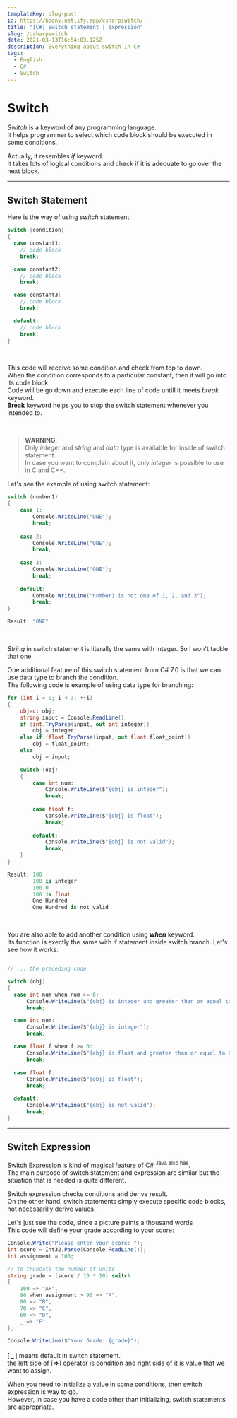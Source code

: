 ```yaml
---
templateKey: blog-post
id: https://hoony.netlify.app/csharpswitch/
title: "[C#] Switch statement | expression"
slug: /csharpswitch
date: 2021-03-13T16:54:03.125Z
description: Everything about switch in C#
tags:
  - English
  - C#
  - Switch
---
```


# __Switch__

_Switch_ is a keyword of any programming language.<br />
It helps programmer to select which code block should be executed in some conditions.

Actually, it resembles _if_ keyword.<br />
It takes lots of logical conditions and check if it is adequate to go over the next block.

<hr />

## Switch Statement

Here is the way of using _switch_ statement:

```C#
switch (condition) 
{
  case constant1:
    // code block
    break; 

  case constant2:
    // code block
    break;

  case constant3:
    // code block
    break;

  default: 
    // code block
    break;
}
```

<br />

This code will receive some condition and check from top to down.<br />
When the condition corresponds to a particular constant, then it will go into its code block.<br />
Code will be go down and execute each line of code untill it meets _break_ keyword.<br />
__Break__ keyword helps you to stop the switch statement whenever you intended to.<br />

<br />

> __WARNING__:<br />
> Only _integer_ and _string_ and _data_ type is available for inside of switch statement.<br />
> In case you want to complain about it, only _integer_ is possible to use in C and C++.

Let's see the example of using switch statement:

```C# 
switch (number1)
{
    case 1:
        Console.WriteLine("ONE");
        break;
        
    case 2:
        Console.WriteLine("ONE");
        break;
        
    case 3:
        Console.WriteLine("ONE");
        break;
    
    default:
        Console.WriteLine("number1 is not one of 1, 2, and 3");
        break;
}

Result: "ONE"
```

<br /> 

_String_ in switch statement is literally the same with integer. So I won't tackle that one.

One additional feature of this switch statement from C# 7.0 is that we can use data type to branch the condition.<br />
The following code is example of using data type for branching:

```C#
for (int i = 0; i < 3; ++i)
{
    object obj;
    string input = Console.ReadLine();
    if (int.TryParse(input, out int integer))
        obj = integer;
    else if (float.TryParse(input, out float float_point))
        obj = float_point;
    else
        obj = input;

    switch (obj)
    {
        case int num:
            Console.WriteLine($"{obj} is integer");
            break;
        
        case float f:
            Console.WriteLine($"{obj} is float");
            break;
        
        default: 
            Console.WriteLine($"{obj} is not valid");
            break;
    }
}

Result: 100
        100 is integer
        100.0
        100 is float
        One Hundred
        One Hundred is not valid
```

<br />

You are also able to add another condition using ___when___ keyword.<br />
Its function is exectly the same with if statement inside switch branch.
Let's see how it works:

```C#

// ... the preceding code

switch (obj)
{
  case int num when num >= 0:
      Console.WriteLine($"{obj} is integer and greater than or equal to 0");
      break;

  case int num:
      Console.WriteLine($"{obj} is integer");
      break;

  case float f when f >= 0:
      Console.WriteLine($"{obj} is float and greater than or equal to 0");
      break;
      
  case float f:
      Console.WriteLine($"{obj} is float");
      break;

  default: 
      Console.WriteLine($"{obj} is not valid");
      break;
}
```

<hr />

## Switch Expression 

Switch Expression is kind of magical feature of C# <sup>Java also has</sup>.<br />
The main purpose of switch statement and expression are similar but the situation that is needed is quite different.

Switch expression checks conditions and derive result.<br />
On the other hand, switch statements simply execute specific code blocks, not necessarilly derive values.

Let's just see the code, since a picture paints a thousand words<br />
This code will define your grade according to your score:

```C#
Console.Write("Please enter your score: ");
int score = Int32.Parse(Console.ReadLine());
int assignment = 100;

// to truncate the number of units
string grade = (score / 10 * 10) switch
{
    100 => "A+",
    90 when assignment > 90 => "A",
    80 => "B",
    70 => "C",
    60 => "D",
    _ => "F"
};

Console.WriteLine($"Your Grade: {grade}");
```

[__<sup> </sup>\_<sup> </sup>__] means default in switch statement.<br />
the left side of [__=>__] operator is condition and right side of it is value that we want to assign.

When you need to initialize a value in some conditions, then switch expression is way to go.<br />
However, in case you have a code other than initializing, switch statements are appropriate. 